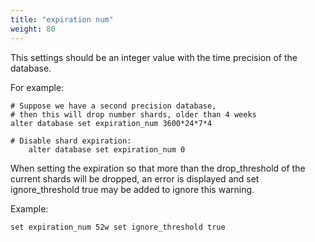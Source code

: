 ```yaml
---
title: "expiration num"
weight: 80
---
```


This settings should be an integer value with the time precision of the database.

For example:

```siridb
# Suppose we have a second precision database,
# then this will drop number shards, older than 4 weeks
alter database set expiration_num 3600*24*7*4

# Disable shard expiration:
    alter database set expiration_num 0
```

When setting the expiration so that more than the drop_threshold of the current shards will be dropped, an error is displayed and set ignore_threshold true may be added to ignore this warning.

Example:
```siridb
set expiration_num 52w set ignore_threshold true
```
